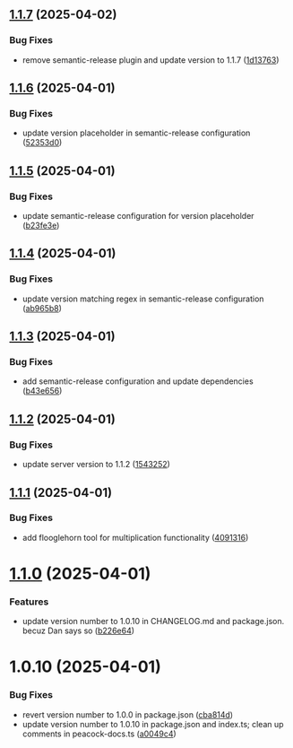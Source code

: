 ## [1.1.7](https://github.com/johnpapa/peacock-mcp/compare/1.1.6...1.1.7) (2025-04-02)


### Bug Fixes

* remove semantic-release plugin and update version to 1.1.7 ([1d13763](https://github.com/johnpapa/peacock-mcp/commit/1d13763ab328e2b5c4e1628da69da0ba07b1cf3e))

## [1.1.6](https://github.com/johnpapa/peacock-mcp/compare/1.1.5...1.1.6) (2025-04-01)


### Bug Fixes

* update version placeholder in semantic-release configuration ([52353d0](https://github.com/johnpapa/peacock-mcp/commit/52353d09b3465a4f0d9b414e89494ad83077c0da))

## [1.1.5](https://github.com/johnpapa/peacock-mcp/compare/1.1.4...1.1.5) (2025-04-01)


### Bug Fixes

* update semantic-release configuration for version placeholder ([b23fe3e](https://github.com/johnpapa/peacock-mcp/commit/b23fe3e2f2bc7530db917a356098fcb20f586804))

## [1.1.4](https://github.com/johnpapa/peacock-mcp/compare/1.1.3...1.1.4) (2025-04-01)


### Bug Fixes

* update version matching regex in semantic-release configuration ([ab965b8](https://github.com/johnpapa/peacock-mcp/commit/ab965b8cd9751a9227587ca7f203dead00e28ded))

## [1.1.3](https://github.com/johnpapa/peacock-mcp/compare/1.1.2...1.1.3) (2025-04-01)


### Bug Fixes

* add semantic-release configuration and update dependencies ([b43e656](https://github.com/johnpapa/peacock-mcp/commit/b43e656afc7d99f7f0ec593be9bfd88f25ac4568))

## [1.1.2](https://github.com/johnpapa/peacock-mcp/compare/1.1.1...1.1.2) (2025-04-01)


### Bug Fixes

* update server version to 1.1.2 ([1543252](https://github.com/johnpapa/peacock-mcp/commit/15432523f0fee58dbf6d88a80b1df2101f5804c8))

## [1.1.1](https://github.com/johnpapa/peacock-mcp/compare/1.1.0...1.1.1) (2025-04-01)


### Bug Fixes

* add flooglehorn tool for multiplication functionality ([4091316](https://github.com/johnpapa/peacock-mcp/commit/40913165dd366fb491c5e236214500ddc4fd17a1))

# [1.1.0](https://github.com/johnpapa/peacock-mcp/compare/1.0.0...1.1.0) (2025-04-01)


### Features

* update version number to 1.0.10 in CHANGELOG.md and package.json. becuz Dan says so ([b226e64](https://github.com/johnpapa/peacock-mcp/commit/b226e64bc75f39c6e8c3f4d564055182bece88a0))

# 1.0.10 (2025-04-01)


### Bug Fixes

* revert version number to 1.0.0 in package.json ([cba814d](https://github.com/johnpapa/peacock-mcp/commit/cba814dea9855dcc8b2e911fef085234081ebaf3))
* update version number to 1.0.10 in package.json and index.ts; clean up comments in peacock-docs.ts ([a0049c4](https://github.com/johnpapa/peacock-mcp/commit/a0049c49f4c01c2fd24a95b558c690d6fc96213b))

